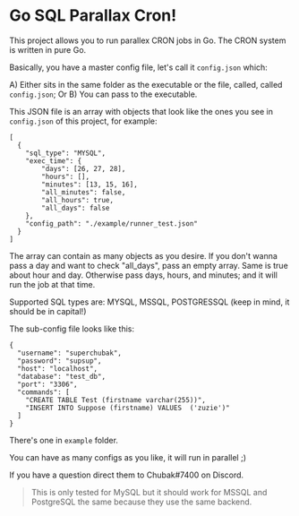 # Go SQL Parallax Cron!

This project allows you to run parallex CRON jobs in Go. The CRON system is written
in pure Go. 

Basically, you have a master config file, let's call it `config.json` which:

A) Either sits in the same folder as the executable or the file, called, called `config.json`;
Or B) You can pass to the executable.

This JSON file is an array with objects that look like the ones you see in `config.json` of this project,
for example:

```
[
  {
    "sql_type": "MYSQL",
    "exec_time": {
        "days": [26, 27, 28],
        "hours": [],
        "minutes": [13, 15, 16],
        "all_minutes": false,
        "all_hours": true,
        "all_days": false
    },
    "config_path": "./example/runner_test.json"
  }
]

```

The array can contain as many objects as you desire. If you don't wanna pass a day and want to check "all_days", pass an empty array.
Same is true about hour and day. Otherwise pass days, hours, and minutes; and it will run the job at that time.

Supported SQL types are: MYSQL, MSSQL, POSTGRESSQL (keep in mind, it should be in capital!)

The sub-config file looks like this:

```
{
  "username": "superchubak",
  "password": "supsup",
  "host": "localhost",
  "database": "test_db",
  "port": "3306",
  "commands": [
    "CREATE TABLE Test (firstname varchar(255))",
    "INSERT INTO Suppose (firstname) VALUES  ('zuzie')"
  ]
}
```

There's one in `example` folder. 

You can have as many configs as you like, it will run in parallel ;)

If you have a question direct them to Chubak#7400 on Discord.

> This is only tested for MySQL but it should work for MSSQL and PostgreSQL the same because they use the same backend.